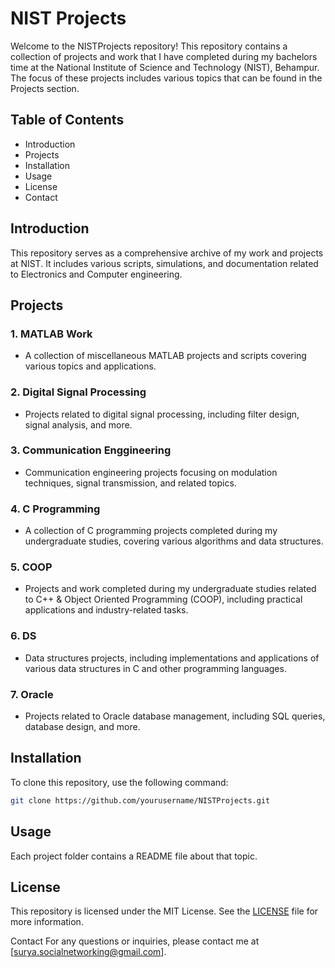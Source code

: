 # NIST Projects

Welcome to the NISTProjects repository! This repository contains a collection of projects and work that I have completed during my bachelors time at the National Institute of Science and Technology (NIST), Behampur. The focus of these projects includes various topics that can be found in the Projects section.

## Table of Contents
- Introduction
- Projects
- Installation
- Usage
- License
- Contact

## Introduction
This repository serves as a comprehensive archive of my work and projects at NIST. It includes various scripts, simulations, and documentation related to Electronics and Computer engineering.

## Projects
### 1. MATLAB Work
- A collection of miscellaneous MATLAB projects and scripts covering various topics and applications.

### 2. Digital Signal Processing
- Projects related to digital signal processing, including filter design, signal analysis, and more.

### 3. Communication Enggineering
- Communication engineering projects focusing on modulation techniques, signal transmission, and related topics.

### 4. C Programming
- A collection of C programming projects completed during my undergraduate studies, covering various algorithms and data structures.

### 5. COOP
- Projects and work completed during my undergraduate studies related to C++ & Object Oriented Programming (COOP), including practical applications and industry-related tasks.

### 6. DS
- Data structures projects, including implementations and applications of various data structures in C and other programming languages.

### 7. Oracle
- Projects related to Oracle database management, including SQL queries, database design, and more.

## Installation
To clone this repository, use the following command:
```bash
git clone https://github.com/yourusername/NISTProjects.git
```

## Usage
Each project folder contains a README file about that topic.

## License
This repository is licensed under the MIT License. See the [LICENSE](LICENSE) file for more information.

Contact
For any questions or inquiries, please contact me at [surya.socialnetworking@gmail.com].
